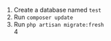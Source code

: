 1. Create a database named ``test``  
2. Run ``composer update``  
3. Run ``php artisan migrate:fresh``  
4
